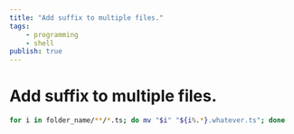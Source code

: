 ```yaml
---
title: "Add suffix to multiple files."
tags:
    - programming
    - shell
publish: true
---
```

# Add suffix to multiple files.

```sh
for i in folder_name/**/*.ts; do mv "$i" "${i%.*}.whatever.ts"; done
```